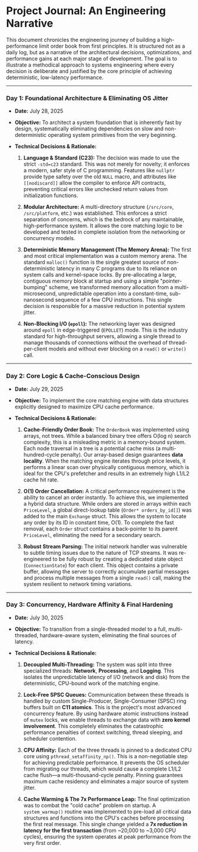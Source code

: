 # Project Journal: An Engineering Narrative

This document chronicles the engineering journey of building a high-performance limit order book from first principles. It is structured not as a daily log, but as a narrative of the architectural decisions, optimizations, and performance gains at each major stage of development. The goal is to illustrate a methodical approach to systems engineering where every decision is deliberate and justified by the core principle of achieving deterministic, low-latency performance.

---

### **Day 1: Foundational Architecture & Eliminating OS Jitter**

* **Date:** July 28, 2025
* **Objective:** To architect a system foundation that is inherently fast by design, systematically eliminating dependencies on slow and non-deterministic operating system primitives from the very beginning.

* **Technical Decisions & Rationale:**

    1.  **Language & Standard (C23):** The decision was made to use the strict `-std=c23` standard. This was not merely for novelty; it enforces a modern, safer style of C programming. Features like `nullptr` provide type safety over the old `NULL` macro, and attributes like `[[nodiscard]]` allow the compiler to enforce API contracts, preventing critical errors like unchecked return values from initialization functions.

    2.  **Modular Architecture:** A multi-directory structure (`/src/core`, `/src/platform`, etc.) was established. This enforces a strict separation of concerns, which is the bedrock of any maintainable, high-performance system. It allows the core matching logic to be developed and tested in complete isolation from the networking or concurrency models.

    3.  **Deterministic Memory Management (The Memory Arena):** The first and most critical implementation was a custom memory arena. The standard `malloc()` function is the single greatest source of non-deterministic latency in many C programs due to its reliance on system calls and kernel-space locks. By pre-allocating a large, contiguous memory block at startup and using a simple "pointer-bumping" scheme, we transformed memory allocation from a multi-microsecond, unpredictable operation into a constant-time, sub-nanosecond sequence of a few CPU instructions. This single decision is responsible for a massive reduction in potential system jitter.

    4.  **Non-Blocking I/O (`epoll`):** The networking layer was designed around `epoll` in edge-triggered (`EPOLLET`) mode. This is the industry standard for high-throughput servers, allowing a single thread to manage thousands of connections without the overhead of thread-per-client models and without ever blocking on a `read()` or `write()` call.

---

### **Day 2: Core Logic & Cache-Conscious Design**

* **Date:** July 29, 2025
* **Objective:** To implement the core matching engine with data structures explicitly designed to maximize CPU cache performance.

* **Technical Decisions & Rationale:**

    1.  **Cache-Friendly Order Book:** The `OrderBook` was implemented using arrays, not trees. While a balanced binary tree offers O(log n) search complexity, this is a misleading metric in a memory-bound system. Each node traversal in a tree is a potential cache miss (a multi-hundred-cycle penalty). Our array-based design guarantees **data locality**. When the matching engine iterates through price levels, it performs a linear scan over physically contiguous memory, which is ideal for the CPU's prefetcher and results in an extremely high L1/L2 cache hit rate.

    2.  **O(1) Order Cancellation:** A critical performance requirement is the ability to cancel an order instantly. To achieve this, we implemented a hybrid data structure. While orders are stored in arrays within each `PriceLevel`, a global direct-lookup table (`Order* orders_by_id[]`) was added to the main `Exchange` struct. This allows the system to locate any order by its ID in constant time, O(1). To complete the fast removal, each `Order` struct contains a back-pointer to its parent `PriceLevel`, eliminating the need for a secondary search.

    3.  **Robust Stream Parsing:** The initial network handler was vulnerable to subtle timing issues due to the nature of TCP streams. It was re-engineered to be fully robust by creating a dedicated state object (`ConnectionState`) for each client. This object contains a private buffer, allowing the server to correctly accumulate partial messages and process multiple messages from a single `read()` call, making the system resilient to network timing variations.

---

### **Day 3: Concurrency, Hardware Affinity & Final Hardening**

* **Date:** July 30, 2025
* **Objective:** To transition from a single-threaded model to a full, multi-threaded, hardware-aware system, eliminating the final sources of latency.

* **Technical Decisions & Rationale:**

    1.  **Decoupled Multi-Threading:** The system was split into three specialized threads: **Network**, **Processing**, and **Logging**. This isolates the unpredictable latency of I/O (network and disk) from the deterministic, CPU-bound work of the matching engine.

    2.  **Lock-Free SPSC Queues:** Communication between these threads is handled by custom Single-Producer, Single-Consumer (SPSC) ring buffers built on **C11 atomics**. This is the project's most advanced concurrency feature. By using hardware atomic instructions instead of `mutex` locks, we enable threads to exchange data with **zero kernel involvement**. This completely eliminates the catastrophic performance penalties of context switching, thread sleeping, and scheduler contention.

    3.  **CPU Affinity:** Each of the three threads is pinned to a dedicated CPU core using `pthread_setaffinity_np()`. This is a non-negotiable step for achieving predictable performance. It prevents the OS scheduler from migrating our threads, which would cause a complete L1/L2 cache flush—a multi-thousand-cycle penalty. Pinning guarantees maximum cache residency and eliminates a major source of system jitter.

    4.  **Cache Warming & The 7x Performance Leap:** The final optimization was to combat the "cold cache" problem on startup. A `system_warmup()` routine was implemented to pre-load all critical data structures and functions into the CPU's caches before processing the first real message. This single change yielded a **7x reduction in latency for the first transaction** (from ~20,000 to ~3,000 CPU cycles), ensuring the system operates at peak performance from the very first order.
